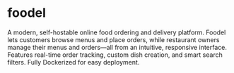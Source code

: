 # foodel
A modern, self-hostable online food ordering and delivery platform. Foodel lets customers browse menus and place orders, while restaurant owners manage their menus and orders—all from an intuitive, responsive interface. Features real-time order tracking, custom dish creation, and smart search filters. Fully Dockerized for easy deployment.
